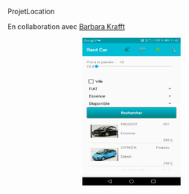 ProjetLocation

En collaboration avec [Barbara Krafft](https://github.com/kBarbara/ProjetLocation)

<p align="center">
  <img src="https://github.com/high54/ProjetAndroidENI/blob/Dev/screens/Screenshot_20171027-114227.png" width="200" height="300"/>
</p>
